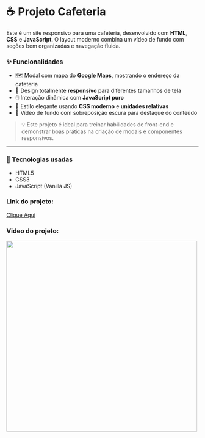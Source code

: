 # ☕ Projeto Cafeteria

Este é um site responsivo para uma cafeteria, desenvolvido com **HTML**, **CSS** e **JavaScript**. O layout moderno combina um vídeo de fundo com seções bem organizadas e navegação fluida.

### ✨ Funcionalidades

- 🗺️ Modal com mapa do **Google Maps**, mostrando o endereço da cafeteria
- 📱 Design totalmente **responsivo** para diferentes tamanhos de tela
- 🖱️ Interação dinâmica com **JavaScript puro**
- 🎨 Estilo elegante usando **CSS moderno** e **unidades relativas**
- 🎥 Vídeo de fundo com sobreposição escura para destaque do conteúdo

> 💡 Este projeto é ideal para treinar habilidades de front-end e demonstrar boas práticas na criação de modais e componentes responsivos.

---

### 🚀 Tecnologias usadas
- HTML5
- CSS3
- JavaScript (Vanilla JS)

### Link do projeto:
  <div>
    <a href="https://web-cafeteria-jb.netlify.app/#">Clique Aqui</a>
  </div>

### Video do projeto:
  <div>
    <img src="https://github.com/JeffersonBenetti/site-cafeteria/blob/main/assets/img/Cafeteria.gif" width="500px">
  </div>
